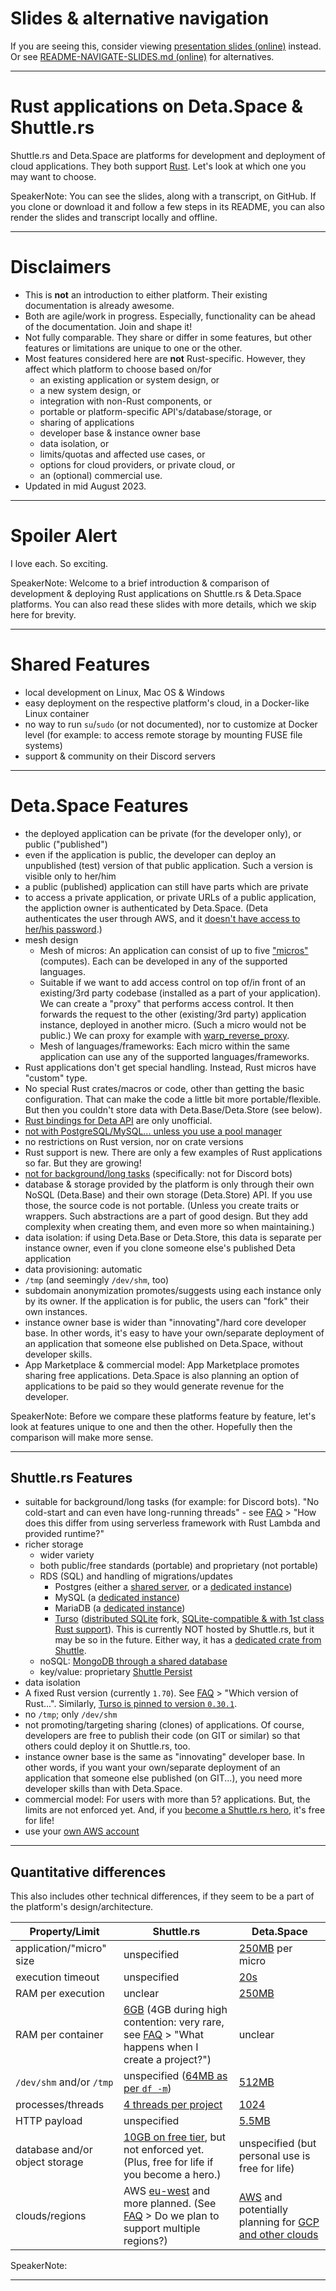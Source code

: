 <!-- markdownlint-disable MD025 -->
<!-- markdownlint-disable MD013 -->
<!-- The following comment hides this section from being shown by
     https://peter-kehl.github.io/deta.space_shuttle.rs.
-->
<!-- .slide: data-visibility="hidden" -->
# Slides & alternative navigation

If you are seeing this, consider viewing [presentation slides
(online)](https://peter-kehl.github.io/deta.space_shuttle.rs) instead. Or see
[README-NAVIGATE-SLIDES.md
(online)](https://github.com/peter-kehl/present_markdown_reveal.js/blob/main/README-NAVIGATE-SLIDES.md)
for alternatives.

---

# Rust applications on Deta.Space & Shuttle.rs

Shuttle.rs and Deta.Space are platforms for development and deployment of cloud applications. They
both support [Rust](todo). Let's look at which one you may want to choose.

SpeakerNote: You can see the slides, along with a transcript, on GitHub. If you clone or download it
and follow a few steps in its README, you can also render the slides and transcript locally and
offline.

---

# Disclaimers

- This is __not__ an introduction to either platform. Their existing documentation is already
  awesome. <todo>
- Both are agile/work in progress. Especially, functionality can be ahead of the documentation. Join
  and shape it!
- Not fully comparable. They share or differ in some features, but other features or limitations are
  unique to one or the other.
- Most features considered here are __not__ Rust-specific. However, they affect which platform to
  choose based on/for
  - an existing application or system design, or
  - a new system design, or
  - integration with non-Rust components, or
  - portable or platform-specific API's/database/storage, or
  - sharing of applications
  - developer base & instance owner base
  - data isolation, or
  - limits/quotas and affected use cases, or
  - options for cloud providers, or private cloud, or
  - an (optional) commercial use.
- Updated in mid August 2023.

---

# Spoiler Alert

I love each. So exciting.

SpeakerNote: Welcome to a brief introduction & comparison of development & deploying Rust
applications on Shuttle.rs & Deta.Space platforms. You can also read these slides with more details,
which we skip here for brevity.

---

# Shared Features

- local development on Linux, Mac OS & Windows
- easy deployment on the respective platform's cloud, in a Docker-like Linux container
- no way to run `su`/`sudo` (or not documented), nor to customize at Docker level (for example: to
  access remote storage by mounting FUSE file systems)
- support & community on their Discord servers

---

# Deta.Space Features

- the deployed application can be private (for the developer only), or public ("published")
- even if the application is public, the developer can deploy an unpublished (test) version of that
  public application. Such a version is visible only to her/him
- a public (published) application can still have parts which are private
-  to access a private application, or private URLs of a public application, the appliction owner is
   authenticated by Deta.Space. (Deta authenticates the user through AWS, and it [doesn't have
   access to her/his password](https://deta.space/privacy).)
- mesh design
  - Mesh of micros: An application can consist of up to five
    ["micros"](https://deta.space/docs/en/build/fundamentals/the-space-runtime/micros) (computes).
    Each can be developed in any of the supported languages.
  - Suitable if we want to add access control on top of/in front of an existing/3rd party codebase
    (installed as a part of your application). We can create a "proxy" that performs access control.
    It then forwards the request to the other (existing/3rd party) application instance, deployed in
    another micro. (Such a micro would not be public.) We can proxy for example with
    [warp_reverse_proxy](https://docs.rs/warp-reverse-proxy).
  - Mesh of languages/frameworks: Each micro within the same application can use any of the
    supported languages/frameworks.
- Rust applications don't get special handling. Instead, Rust micros have "custom" type.
- No special Rust crates/macros or code, other than getting the basic configuration. That can make
  the code a little bit more portable/flexible. But then you couldn't store data with
  Deta.Base/Deta.Store (see below).
- [Rust bindings for Deta API](https://github.com/jnsougata/deta-rust-sdk) are only unofficial.
- [not with PostgreSQL/MySQL... unless you use a pool
  manager](https://deta.space/docs/en/build/reference/runtime#important-notes-for-micros)
- no restrictions on Rust version, nor on crate versions
- Rust support is new. There are only a few examples of Rust applications so far. But they are
  growing!
- [not for background/long
  tasks](https://deta.space/docs/en/build/reference/runtime#important-notes-for-micros)
  (specifically: not for Discord bots)
- database & storage provided by the platform is only through their own NoSQL (Deta.Base) and their
  own storage (Deta.Store) API. If you use those, the source code is not portable. (Unless you
  create traits or wrappers. Such abstractions are a part of good design. But they add complexity
  when creating them, and even more so when maintaining.)
- data isolation: if using Deta.Base or Deta.Store, this data is separate per instance owner, even
  if you clone someone else's published Deta application
- data provisioning: automatic
- `/tmp` (and seemingly `/dev/shm`, too)
- subdomain anonymization promotes/suggests using each instance only by its owner. If the
  application is for public, the users can "fork" their own instances.
- instance owner base is wider than "innovating"/hard core developer base. In other words, it's easy
  to have your own/separate deployment of an application that someone else published on Deta.Space,
  without developer skills.
- App Marketplace & commercial model: App Marketplace promotes sharing free applications. Deta.Space
  is also planning an option of applications to be paid so they would generate revenue for the
  developer.

SpeakerNote: Before we compare these platforms feature by feature, let's look at features unique to
one and then the other. Hopefully then the comparison will make more sense.

---

## Shuttle.rs Features

- suitable for background/long tasks (for example: for Discord bots). "No cold-start and can even
  have long-running threads" - see [FAQ](https://docs.shuttle.rs/support/faq) > "How does this
  differ from using serverless framework with Rust Lambda and provided runtime?"
- richer storage
  - wider variety
  - both public/free standards (portable) and proprietary (not portable)
  - RDS (SQL) and handling of migrations/updates
    - Postgres (either a [shared server](https://docs.shuttle.rs/resources/shuttle-shared-db), or a
      [dedicated instance](https://docs.shuttle.rs/resources/shuttle-aws-rds))
    - MySQL (a [dedicated instance](https://docs.shuttle.rs/resources/shuttle-aws-rds))
    - MariaDB (a [dedicated instance](https://docs.shuttle.rs/resources/shuttle-aws-rds))
    - [Turso](https://docs.shuttle.rs/resources/shuttle-turso) ([distributed
      SQLite](https://turso.tech) fork, [SQLite-compatible & with 1st class Rust
      support](https://turso.tech/pricing)). This is currently NOT hosted by Shuttle.rs, but it may
      be so in the future. Either way, it has a [dedicated crate from
      Shuttle](https://docs.shuttle.rs/resources/shuttle-turso).
  - noSQL: [MongoDB through a shared database](https://docs.shuttle.rs/resources/shuttle-shared-db)
  - key/value: proprietary [Shuttle Persist](https://docs.shuttle.rs/resources/shuttle-persist)
- data isolation
- A fixed Rust version (currently `1.70`). See [FAQ](https://docs.shuttle.rs/support/faq) > "Which
  version of Rust...". Similarly, [Turso is pinned to version
  `0.30.1`](https://docs.shuttle.rs/resources/shuttle-turso).
- no `/tmp`; only `/dev/shm`
- not promoting/targeting sharing (clones) of applications. Of course, developers are free to
  publish their code (on GIT or similar) so that others could deploy it on Shuttle.rs, too.
- instance owner base is the same as "innovating" developer base. In other words, if you want your
  own/separate deployment of an application that someone else published (on GIT...), you need more
  developer skills than with Deta.Space.
- commercial model: For users with more than 5? applications. But, the limits are not enforced yet.
  And, if you [become a Shuttle.rs hero](https://www.shuttle.rs/shuttle-heroes), it's free for life!
- use your [own AWS account](https://www.shuttle.rs/beta) 

---

## Quantitative differences

This also includes other technical differences, if they seem to be a part of the platform's
design/architecture.

| Property/Limit  | Shuttle.rs | Deta.Space |
| --- | --- | --- |
| application/"micro" size | unspecified | [250MB](https://deta.space/docs/en/build/quick-starts/custom) per micro |
| execution timeout | unspecified | [20s](https://deta.space/docs/en/build/reference/runtime#technical-specifications-for-micros) |
| RAM per execution | unclear | [250MB](https://deta.space/docs/en/build/reference/runtime#technical-specifications-for-micros) |
| RAM per container | [6GB](https://docs.shuttle.rs/introduction/how-shuttle-works) (4GB during high contention: very rare, see [FAQ](https://docs.shuttle.rs/support/faq) > "What happens when I create a project?") | unclear |
| `/dev/shm` and/or `/tmp` | unspecified ([64MB as per `df -m`](https://sys-info.shuttleapp.rs/)) | [512MB](https://deta.space/docs/en/build/reference/runtime#technical-specifications-for-micros) |
| processes/threads | [4 threads per project](https://docs.shuttle.rs/introduction/how-shuttle-works) | [1024](https://deta.space/docs/en/build/reference/runtime#technical-specifications-for-micros) |
| HTTP payload | unspecified | [5.5MB](https://deta.space/docs/en/build/reference/runtime#technical-specifications-for-micros) |
| database and/or object storage | [10GB on free tier](https://docs.shuttle.rs/introduction/how-shuttle-works#project-limitations), but not enforced yet. (Plus, free for life if you become a hero.) | unspecified (but personal use is free for life) |
| clouds/regions | AWS [eu-west](https://github.com/shuttle-hq/shuttle-docs/issues/162) and more planned. (See [FAQ](https://docs.shuttle.rs/support/faq) > Do we plan to support multiple regions?) | [AWS](https://deta.space/privacy) and potentially planning for [GCP and other clouds](https://jobs.deta.space/?ashby_jid=739b845d-17ff-475c-b05f-649801e919ad) |

SpeakerNote:

---

